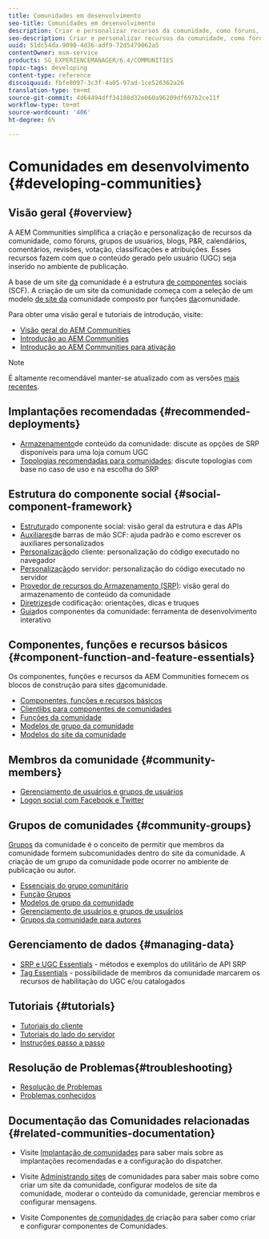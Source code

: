 ```yaml
---
title: Comunidades em desenvolvimento
seo-title: Comunidades em desenvolvimento
description: Criar e personalizar recursos da comunidade, como fóruns, grupos de usuários e muito mais
seo-description: Criar e personalizar recursos da comunidade, como fóruns, grupos de usuários e muito mais
uuid: 51dc54da-9090-4d36-adf9-72d5479062a5
contentOwner: msm-service
products: SG_EXPERIENCEMANAGER/6.4/COMMUNITIES
topic-tags: developing
content-type: reference
discoiquuid: fbfe8097-3c3f-4a05-97ad-1ce526362a26
translation-type: tm+mt
source-git-commit: 4d64494dff34108d32e060a96209df697b2ce11f
workflow-type: tm+mt
source-wordcount: '406'
ht-degree: 6%

---
```



# Comunidades em desenvolvimento {#developing-communities}

## Visão geral {#overview}

A AEM Communities simplifica a criação e personalização de recursos da comunidade, como fóruns, grupos de usuários, blogs, P&amp;R, calendários, comentários, revisões, votação, classificações e atribuições. Esses recursos fazem com que o conteúdo gerado pelo usuário (UGC) seja inserido no ambiente de publicação.

A base de um site [da](overview.md#communitiessites) comunidade é a estrutura [de componentes](scf.md) sociais (SCF). A criação de um site da comunidade começa com a seleção de um modelo [de site da](sites-console.md) comunidade composto por funções [da](functions.md)comunidade.

Para obter uma visão geral e tutoriais de introdução, visite:

* [Visão geral do AEM Communities](overview.md)
* [Introdução ao AEM Communities](getting-started.md)
* [Introdução ao AEM Communities para ativação](getting-started-enablement.md)

>[!NOTE]
>
>É altamente recomendável manter-se atualizado com as versões [mais recentes](deploy-communities.md#latest-releases).

## Implantações recomendadas {#recommended-deployments}

* [Armazenamento](working-with-srp.md)de conteúdo da comunidade: discute as opções de SRP disponíveis para uma loja comum UGC
* [Topologias recomendadas para comunidades](topologies.md): discute topologias com base no caso de uso e na escolha do SRP

## Estrutura do componente social {#social-component-framework}

* [Estrutura](scf.md)do componente social: visão geral da estrutura e das APIs
* [Auxiliares](handlebars-helpers.md)de barras de mão SCF: ajuda padrão e como escrever os auxiliares personalizados
* [Personalização](client-customize.md)do cliente: personalização do código executado no navegador
* [Personalização](server-customize.md)do servidor: personalização do código executado no servidor
* [Provedor de recursos do Armazenamento (SRP)](srp.md): visão geral do armazenamento de conteúdo da comunidade
* [Diretrizes](code-guide.md)de codificação: orientações, dicas e truques
* [Guia](components-guide.md)dos componentes da comunidade: ferramenta de desenvolvimento interativo

## Componentes, funções e recursos básicos {#component-function-and-feature-essentials}

Os componentes, funções e recursos da AEM Communities fornecem os blocos de construção para sites [da](sites-console.md)comunidade.

* [Componentes, funções e recursos básicos](essentials.md)
* [Clientlibs para componentes de comunidades](clientlibs.md)
* [Funções da comunidade](functions.md)
* [Modelos de grupo da comunidade](tools-groups.md)
* [Modelos do site da comunidade](sites.md)

## Membros da comunidade {#community-members}

* [Gerenciamento de usuários e grupos de usuários](users.md)
* [Logon social com Facebook e Twitter](social-login.md)

## Grupos de comunidades {#community-groups}

[Grupos](overview.md#communitygroups) da comunidade é o conceito de permitir que membros da comunidade formem subcomunidades dentro do site da comunidade. A criação de um grupo da comunidade pode ocorrer no ambiente de publicação ou autor.

* [Essenciais do grupo comunitário](essentials-groups.md)
* [Função Grupos](functions.md#groups-function)
* [Modelos de grupo da comunidade](tools-groups.md)
* [Gerenciamento de usuários e grupos de usuários](users.md)
* [Grupos da comunidade para autores](creating-groups.md)

## Gerenciamento de dados {#managing-data}

* [SRP e UGC Essentials](srp-and-ugc.md) - métodos e exemplos do utilitário de API SRP
* [Tag Essentials](tag.md) - possibilidade de membros da comunidade marcarem os recursos de habilitação do UGC e/ou catalogados

## Tutoriais {#tutorials}

* [Tutoriais do cliente](tutorials.md#client-side-customization)
* [Tutoriais do lado do servidor](tutorials.md#server-side-customization)
* [Instruções passo a passo](tutorials.md#how-to-instructions)

## Resolução de Problemas{#troubleshooting}

* [Resolução de Problemas](troubleshooting.md)
* [Problemas conhecidos](/help/release-notes/known-issues.md)

## Documentação das Comunidades relacionadas {#related-communities-documentation}

* Visite [Implantação de comunidades](deploy-communities.md) para saber mais sobre as implantações recomendadas e a configuração do dispatcher.

* Visite [Administrando sites](administer-landing.md) de comunidades para saber mais sobre como criar um site da comunidade, configurar modelos de site da comunidade, moderar o conteúdo da comunidade, gerenciar membros e configurar mensagens.

* Visite Componentes [de comunidades de](author-communities.md) criação para saber como criar e configurar componentes de Comunidades.

